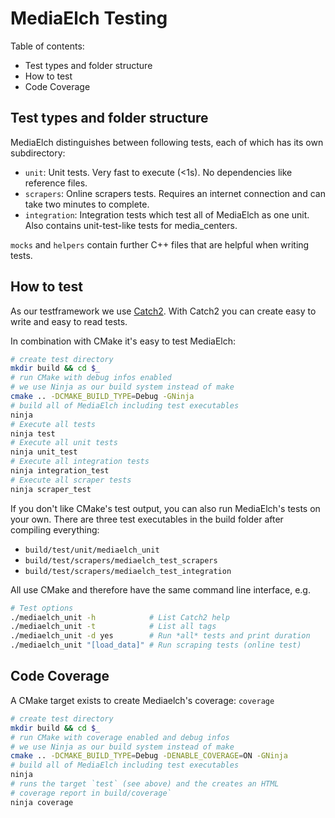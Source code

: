 # MediaElch Testing

Table of contents:

 - Test types and folder structure
 - How to test
 - Code Coverage

## Test types and folder structure
MediaElch distinguishes between following tests, each of which has its
own subdirectory:

 - `unit`: Unit tests. Very fast to execute (<1s). No dependencies like reference files.
 - `scrapers`: Online scrapers tests. Requires an internet connection and
   can take two minutes to complete. 
 - `integration`: Integration tests which test all of MediaElch as one unit.
    Also contains unit-test-like tests for media_centers.

`mocks` and `helpers` contain further C++ files that are helpful when writing tests.

## How to test
As our testframework we use [Catch2](https://github.com/catchorg/Catch2).
With Catch2 you can create easy to write and easy to read tests.

In combination with CMake it's easy to test MediaElch:

```sh
# create test directory
mkdir build && cd $_
# run CMake with debug infos enabled
# we use Ninja as our build system instead of make
cmake .. -DCMAKE_BUILD_TYPE=Debug -GNinja
# build all of MediaElch including test executables
ninja
# Execute all tests
ninja test
# Execute all unit tests
ninja unit_test
# Execute all integration tests
ninja integration_test
# Execute all scraper tests
ninja scraper_test
```

If you don't like CMake's test output, you can also run MediaElch's tests on your own.
There are three test executables in the build folder after compiling everything:

 - `build/test/unit/mediaelch_unit`
 - `build/test/scrapers/mediaelch_test_scrapers`
 - `build/test/scrapers/mediaelch_test_integration`

All use CMake and therefore have the same command line interface, e.g.

```sh
# Test options
./mediaelch_unit -h            # List Catch2 help
./mediaelch_unit -t            # List all tags
./mediaelch_unit -d yes        # Run *all* tests and print duration
./mediaelch_unit "[load_data]" # Run scraping tests (online test)
```

## Code Coverage

A CMake target exists to create Mediaelch's coverage: `coverage`

```sh
# create test directory
mkdir build && cd $_
# run CMake with coverage enabled and debug infos
# we use Ninja as our build system instead of make
cmake .. -DCMAKE_BUILD_TYPE=Debug -DENABLE_COVERAGE=ON -GNinja
# build all of MediaElch including test executables
ninja
# runs the target `test` (see above) and the creates an HTML
# coverage report in build/coverage`
ninja coverage
```
